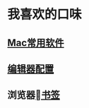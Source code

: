# 我喜欢的口味

## [Mac常用软件](https://github.com/Tracis/preferences/blob/master/MacSoftwares.md)

## [编辑器配置](https://github.com/Tracis/preferences/blob/master/Editor.md)

## 浏览器[书签](https://github.com/Tracis/preferences/blob/master/Bookmarks.md)
